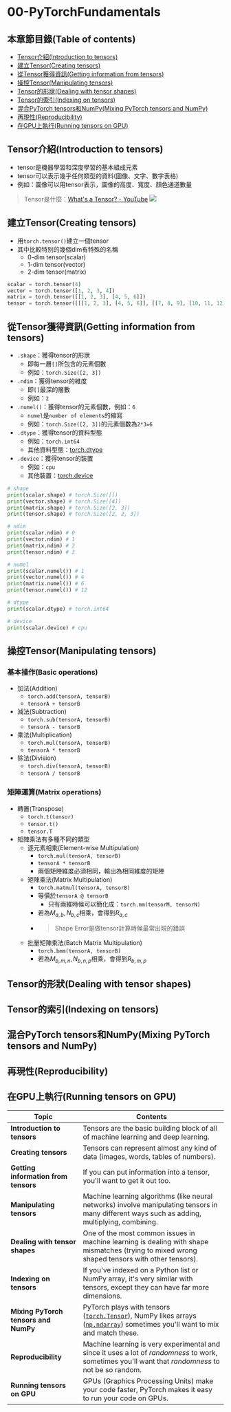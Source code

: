 # 00-PyTorchFundamentals

## 本章節目錄(Table of contents)
+ [Tensor介紹(Introduction to tensors)](#tensor介紹introduction-to-tensors)
+ [建立Tensor(Creating tensors)](#建立tensorcreating-tensors)
+ [從Tensor獲得資訊(Getting information from tensors)](#從tensor獲得資訊getting-information-from-tensors)
+ [操控Tensor(Manipulating tensors)](#操控tensormanipulating-tensors)
+ [Tensor的形狀(Dealing with tensor shapes)](#tensor的形狀dealing-with-tensor-shapes)
+ [Tensor的索引(Indexing on tensors)](#tensor的索引indexing-on-tensors)
+ [混合PyTorch tensors和NumPy(Mixing PyTorch tensors and NumPy)](#混合pytorch-tensors和numpymixing-pytorch-tensors-and-numpy)
+ [再現性(Reproducibility)](#再現性reproducibility)
+ [在GPU上執行(Running tensors on GPU)](#在gpu上執行running-tensors-on-gpu)


## Tensor介紹(Introduction to tensors)
+ tensor是機器學習和深度學習的基本組成元素
+ tensor可以表示幾乎任何類型的資料(圖像、文字、數字表格)
+ 例如：圖像可以用tensor表示，圖像的高度、寬度、顏色通道數量

> Tensor是什麼：[What's a Tensor? - YouTube](https://www.youtube.com/watch?v=f5liqUk0ZTw)
> ![](https://i.imgur.com/UDZXmkb.png)

## 建立Tensor(Creating tensors)
+ 用`torch.tensor()`建立一個tensor
+ 其中比較特別的幾個dim有特殊的名稱
    + 0-dim tensor(scalar)
    + 1-dim tensor(vector)
    + 2-dim tensor(matrix)
```python
scalar = torch.tensor(4)
vector = torch.tensor([1, 2, 3, 4])
matrix = torch.tensor([[1, 2, 3], [4, 5, 6]])
tensor = torch.tensor([[[1, 2, 3], [4, 5, 6]], [[7, 8, 9], [10, 11, 12]]])
```

## 從Tensor獲得資訊(Getting information from tensors)
+ `.shape`：獲得tensor的形狀
    + 即每一層`[]`所包含的元素個數
    + 例如：`torch.Size([2, 3])`
+ `.ndim`：獲得tensor的維度
    + 即`[]`最深的層數
    + 例如：`2`
+ `.numel()`：獲得tensor的元素個數，例如：`6`
    + `numel`是`number of elements`的縮寫
    + 例如：`torch.Size([2, 3])`的元素個數為`2*3=6`
+ `.dtype`：獲得tensor的資料型態
    + 例如：`torch.int64`
    + 其他資料型態：[torch.dtype](https://pytorch.org/docs/stable/tensors.html#torch-tensor-dtype)
+ `.device`：獲得tensor的裝置
    + 例如：`cpu`
    + 其他裝置：[torch.device](https://pytorch.org/docs/stable/tensor_attributes.html#torch.device)


```python
# shape
print(scalar.shape) # torch.Size([])
print(vector.shape) # torch.Size([4])
print(matrix.shape) # torch.Size([2, 3])
print(tensor.shape) # torch.Size([2, 2, 3])

# ndim
print(scalar.ndim) # 0
print(vector.ndim) # 1
print(matrix.ndim) # 2
print(tensor.ndim) # 3

# numel
print(scalar.numel()) # 1
print(vector.numel()) # 4
print(matrix.numel()) # 6
print(tensor.numel()) # 12

# dtype
print(scalar.dtype) # torch.int64

# device
print(scalar.device) # cpu
```

## 操控Tensor(Manipulating tensors)
### 基本操作(Basic operations)
+ 加法(Addition)
    + `torch.add(tensorA, tensorB)`
    + `tensorA + tensorB`
+ 減法(Subtraction)
    + `torch.sub(tensorA, tensorB)`
    + `tensorA - tensorB`
+ 乘法(Multiplication)
    + `torch.mul(tensorA, tensorB)`
    + `tensorA * tensorB`
+ 除法(Division)
    + `torch.div(tensorA, tensorB)`
    + `tensorA / tensorB`

### 矩陣運算(Matrix operations)
+ 轉置(Transpose)
    + `torch.t(tensor)`
    + `tensor.t()`
    + `tensor.T`
+ 矩陣乘法有多種不同的類型
    + 逐元素相乘(Element-wise Multipulation)
        + `torch.mul(tensorA, tensorB)`
        + `tensorA * tensorB`
        + 兩個矩陣維度必須相同，輸出為相同維度的矩陣
    + 矩陣乘法(Matrix Multipulation)
        + `torch.matmul(tensorA, tensorB)`
        + 等價於`tensorA @ tensorB`
            + 只有兩維時候可以簡化成：`torch.mm(tensorM, tensorN)`
        + 若為$M_{a,b}, N_{b,c}$相乘，會得到$R_{a,c}$
        + > Shape Error是做tensor計算時候最常出現的錯誤
    + 批量矩陣乘法(Batch Matrix Multipulation)
        + `torch.bmm(tensorA, tensorB)`
        + 若為$M_{b,m,n}, N_{b,n,p}$相乘，會得到$R_{b,m,p}$

## Tensor的形狀(Dealing with tensor shapes)

## Tensor的索引(Indexing on tensors)

## 混合PyTorch tensors和NumPy(Mixing PyTorch tensors and NumPy)

## 再現性(Reproducibility)

## 在GPU上執行(Running tensors on GPU)



| **Topic** | **Contents** |
| ----- | ----- |
| **Introduction to tensors** | Tensors are the basic building block of all of machine learning and deep learning. |
| **Creating tensors** | Tensors can represent almost any kind of data (images, words, tables of numbers). |
| **Getting information from tensors** | If you can put information into a tensor, you'll want to get it out too. |
| **Manipulating tensors** | Machine learning algorithms (like neural networks) involve manipulating tensors in many different ways such as adding, multiplying, combining. | 
| **Dealing with tensor shapes** | One of the most common issues in machine learning is dealing with shape mismatches (trying to mixed wrong shaped tensors with other tensors). |
| **Indexing on tensors** | If you've indexed on a Python list or NumPy array, it's very similar with tensors, except they can have far more dimensions. |
| **Mixing PyTorch tensors and NumPy** | PyTorch plays with tensors ([`torch.Tensor`](https://pytorch.org/docs/stable/tensors.html)), NumPy likes arrays ([`np.ndarray`](https://numpy.org/doc/stable/reference/generated/numpy.ndarray.html)) sometimes you'll want to mix and match these. | 
| **Reproducibility** | Machine learning is very experimental and since it uses a lot of *randomness* to work, sometimes you'll want that *randomness* to not be so random. |
| **Running tensors on GPU** | GPUs (Graphics Processing Units) make your code faster, PyTorch makes it easy to run your code on GPUs. |